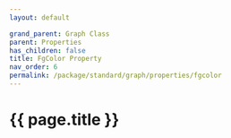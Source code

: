 ```yaml
---
layout: default

grand_parent: Graph Class
parent: Properties
has_children: false
title: FgColor Property
nav_order: 6
permalink: /package/standard/graph/properties/fgcolor
---
```

# {{ page.title }}

